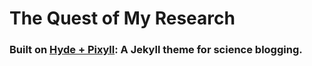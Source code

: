 # The Quest of My Research
### Built on [Hyde + Pixyll](https://github.com/tranhungnghiep/hyde_pixyll): A Jekyll theme for science blogging.
